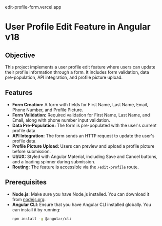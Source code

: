 edit-profile-form.vercel.app

# User Profile Edit Feature in Angular v18

## Objective

This project implements a user profile edit feature where users can update their profile information through a form. It includes form validation, data pre-population, API integration, and profile picture upload.

## Features

- **Form Creation:** A form with fields for First Name, Last Name, Email, Phone Number, and Profile Picture.
- **Form Validation:** Required validation for First Name, Last Name, and Email, along with phone number input validation.
- **Data Pre-Population:** The form is pre-populated with the user's current profile data.
- **API Integration:** The form sends an HTTP request to update the user's profile data.
- **Profile Picture Upload:** Users can preview and upload a profile picture before submission.
- **UI/UX:** Styled with Angular Material, including Save and Cancel buttons, and a loading spinner during submission.
- **Routing:** The feature is accessible via the `/edit-profile` route.

## Prerequisites

- **Node.js**: Make sure you have Node.js installed. You can download it from [nodejs.org](https://nodejs.org).
- **Angular CLI**: Ensure that you have Angular CLI installed globally. You can install it by running:
  ```bash
  npm install -g @angular/cli
  ```
